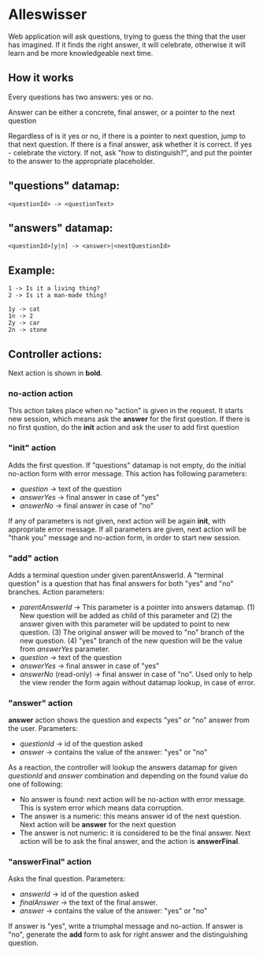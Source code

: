Alleswisser
===========

Web application will ask questions, trying to guess the thing that the 
user has imagined. If it finds the right answer, it will celebrate, 
otherwise it will learn and be more knowledgeable next time. 


How it works
------------

Every questions has two answers: yes or no. 

Answer can be either a concrete, final answer, or a pointer to the next 
question
    
Regardless of is it yes or no, if there is a pointer to next question, 
jump to that next question. If there is a final answer, ask whether it 
is correct. If yes - celebrate the victory. If not, ask "how to distinguish?", 
and put the pointer to the answer to the appropriate placeholder. 


"questions" datamap: 
---------------------

    <questionId> -> <questionText>

"answers" datamap: 
-------------------

    <questionId>[y|n] -> <answer>|<nextQuestionId>

Example: 
--------

    1 -> Is it a living thing?
    2 -> Is it a man-made thing? 

    1y -> cat
    1n -> 2
    2y -> car
    2n -> stone

Controller actions: 
-------------------

Next action is shown in **bold**. 

### no-action action

This action takes place when no "action" is given in the request. It
starts new session, which means ask the **answer** for the first 
question. If there is no first qustion, do the **init** action and 
ask the user to add first question 

### "init" action

Adds the first question. If "questions" datamap is not empty, do the 
initial no-action form with error message. This action has following 
parameters: 

* *question* -> text of the question
* *answerYes* -> final answer in case of "yes"
* *answerNo* -> final answer in case of "no"

If any of parameters is not given, next action will be again **init**, 
with appropriate error message. If all parameters are given, next
action will be "thank you" message and no-action form, in order to 
start new session. 


### "add" action

Adds a terminal question under given parentAnswerId. A "terminal question" 
is a question that has final answers for both "yes" and "no"
branches. Action parameters: 

* *parentAnswerId* -> This parameter is a pointer into answers datamap. 
  (1) New question will be added as child of this parameter and (2) the answer given 
  with this parameter will be updated to point to new question.
  (3) The original answer will be moved to "no" branch of the new question. 
  (4) "yes" branch of the new question will be the value from *answerYes* 
  parameter. 
* *question* -> text of the question
* *answerYes* -> final answer in case of "yes"
* *answerNo* (read-only) -> final answer in case of "no". Used only to help 
  the view render the form again without datamap lookup, in case of error. 

### "answer" action

**answer** action shows the question and expects "yes" or "no" answer from 
the user. Parameters:

* *questionId* -> id of the question asked
* *answer* -> contains the value of the answer: "yes" or "no"

As a reaction, the controller will lookup the answers datamap for given
*questionId* and *answer* combination and depending on the found value
do one of following: 

* No answer is found: next action will be no-action with error message. 
  This is system error which means data corruption. 
* The answer is a numeric: this means answer id of the next question. 
  Next action will be **answer** for the next question
* The answer is not numeric: it is considered to be the final answer. 
  Next action will be to ask the final answer, and the action is **answerFinal**.


### "answerFinal" action

Asks the final question. Parameters: 

* *answerId* -> id of the question asked
* *finalAnswer* -> the text of the final answer. 
* *answer* -> contains the value of the answer: "yes" or "no"

If answer is "yes", write a triumphal message and no-action. If answer is
"no", generate the **add** form to ask for right answer and the distinguishing
question. 



